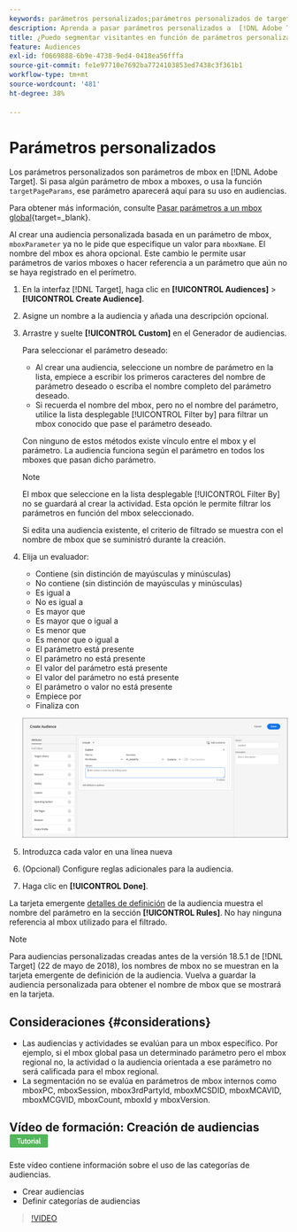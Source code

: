 ```yaml
---
keywords: parámetros personalizados;parámetros personalizados de target;targetpageparams;segmentación de parámetros mbox
description: Aprenda a pasar parámetros personalizados a  [!DNL Adobe Target] para usarlos en audiencias.
title: ¿Puedo segmentar visitantes en función de parámetros personalizados?
feature: Audiences
exl-id: f0669888-6b9e-4738-9ed4-0418ea56fffa
source-git-commit: fe1e97710e7692ba7724103853ed7438c3f361b1
workflow-type: tm+mt
source-wordcount: '481'
ht-degree: 38%

---
```


# Parámetros personalizados

Los parámetros personalizados son parámetros de mbox en [!DNL Adobe Target]. Si pasa algún parámetro de mbox a mboxes, o usa la función `targetPageParams`, ese parámetro aparecerá aquí para su uso en audiencias.

Para obtener más información, consulte [Pasar parámetros a un mbox global](https://experienceleague.adobe.com/docs/target-dev/developer/client-side/global-mbox/pass-parameters-to-global-mbox.html?lang=es){target=_blank}.

Al crear una audiencia personalizada basada en un parámetro de mbox, `mboxParameter` ya no le pide que especifique un valor para `mboxName`. El nombre del mbox es ahora opcional. Este cambio le permite usar parámetros de varios mboxes o hacer referencia a un parámetro que aún no se haya registrado en el perímetro.

1. En la interfaz [!DNL Target], haga clic en **[!UICONTROL Audiences]** > **[!UICONTROL Create Audience]**.
1. Asigne un nombre a la audiencia y añada una descripción opcional.
1. Arrastre y suelte **[!UICONTROL Custom]** en el Generador de audiencias.

   Para seleccionar el parámetro deseado:

   * Al crear una audiencia, seleccione un nombre de parámetro en la lista, empiece a escribir los primeros caracteres del nombre de parámetro deseado o escriba el nombre completo del parámetro deseado.
   * Si recuerda el nombre del mbox, pero no el nombre del parámetro, utilice la lista desplegable [!UICONTROL Filter by] para filtrar un mbox conocido que pase el parámetro deseado.

   Con ninguno de estos métodos existe vínculo entre el mbox y el parámetro. La audiencia funciona según el parámetro en todos los mboxes que pasan dicho parámetro.

   >[!NOTE]
   >
   >El mbox que seleccione en la lista desplegable [!UICONTROL Filter By] no se guardará al crear la actividad. Esta opción le permite filtrar los parámetros en función del mbox seleccionado.

   Si edita una audiencia existente, el criterio de filtrado se muestra con el nombre de mbox que se suministró durante la creación.

1. Elija un evaluador:

   * Contiene (sin distinción de mayúsculas y minúsculas)
   * No contiene (sin distinción de mayúsculas y minúsculas)
   * Es igual a
   * No es igual a
   * Es mayor que
   * Es mayor que o igual a
   * Es menor que
   * Es menor que o igual a
   * El parámetro está presente
   * El parámetro no está presente
   * El valor del parámetro está presente
   * El valor del parámetro no está presente
   * El parámetro o valor no está presente
   * Empiece por
   * Finaliza con

   ![Audiencia de parámetros personalizados](assets/custom.png)

1. Introduzca cada valor en una línea nueva
1. (Opcional) Configure reglas adicionales para la audiencia.
1. Haga clic en **[!UICONTROL Done]**.

La tarjeta emergente [detalles de definición](/help/main/c-target/c-audiences/audiences.md#section_11B9C4A777E14D36BA1E925021945780) de la audiencia muestra el nombre del parámetro en la sección **[!UICONTROL Rules]**. No hay ninguna referencia al mbox utilizado para el filtrado.

>[!NOTE]
>
>Para audiencias personalizadas creadas antes de la versión 18.5.1 de [!DNL Target] (22 de mayo de 2018), los nombres de mbox no se muestran en la tarjeta emergente de definición de la audiencia. Vuelva a guardar la audiencia personalizada para obtener el nombre de mbox que se mostrará en la tarjeta.

## Consideraciones {#considerations}

* Las audiencias y actividades se evalúan para un mbox específico. Por ejemplo, si el mbox global pasa un determinado parámetro pero el mbox regional no, la actividad o la audiencia orientada a ese parámetro no será calificada para el mbox regional.
* La segmentación no se evalúa en parámetros de mbox internos como mboxPC, mboxSession, mbox3rdPartyId, mboxMCSDID, mboxMCAVID, mboxMCGVID, mboxCount, mboxId y mboxVersion.

## Vídeo de formación: Creación de audiencias ![Distintivo de tutorial](/help/main/assets/tutorial.png)

Este vídeo contiene información sobre el uso de las categorías de audiencias.

* Crear audiencias
* Definir categorías de audiencias

>[!VIDEO](https://video.tv.adobe.com/v/17392)
